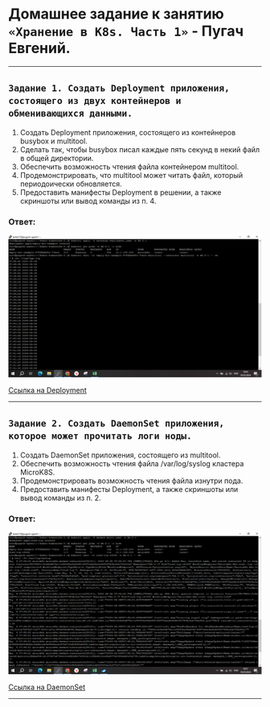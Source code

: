 # Домашнее задание к занятию `«Хранение в K8s. Часть 1»` - Пугач Евгений.


---

## `Задание 1. Создать Deployment приложения, состоящего из двух контейнеров и обменивающихся данными.`

1. Создать Deployment приложения, состоящего из контейнеров busybox и multitool.
2. Сделать так, чтобы busybox писал каждые пять секунд в некий файл в общей директории.
3. Обеспечить возможность чтения файла контейнером multitool.
4. Продемонстрировать, что multitool может читать файл, который периодоически обновляется.
5. Предоставить манифесты Deployment в решении, а также скриншоты или вывод команды из п. 4.

### Ответ:

![Скриншот 1](https://github.com/PugachEV72/Images/blob/master/2024-05-05_10-43-18.png)

[Ссылка на Deployment](https://github.com/PugachEV72/kuber-homeworks-2.1/blob/main/exchange-deployment.yaml)

---

## `Задание 2. Создать DaemonSet приложения, которое может прочитать логи ноды.`

1. Создать DaemonSet приложения, состоящего из multitool.
2. Обеспечить возможность чтения файла /var/log/syslog кластера MicroK8S.
3. Продемонстрировать возможность чтения файла изнутри пода.
4. Предоставить манифесты Deployment, а также скриншоты или вывод команды из п. 2.

### Ответ:

![Скриншот 2](https://github.com/PugachEV72/Images/blob/master/2024-05-05_10-51-16.png)

[Ссылка на DaemonSet](https://github.com/PugachEV72/kuber-homeworks-2.1/blob/main/daemon-multi.yaml)

---
